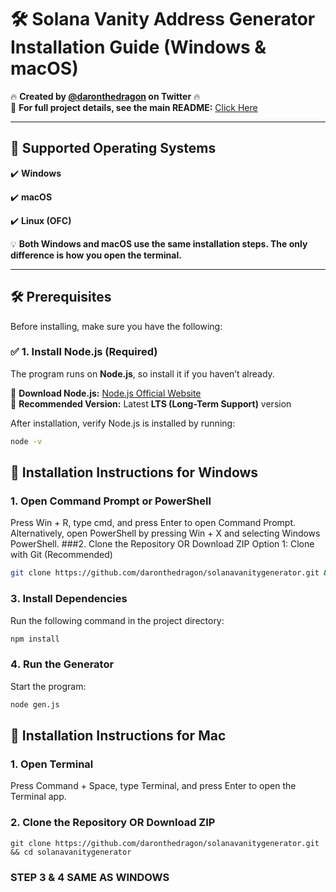 # 🛠 Solana Vanity Address Generator Installation Guide (Windows & macOS)

🔥 **Created by [@daronthedragon](https://twitter.com/daronthedragon) on Twitter** 🔥  
📖 **For full project details, see the main README:** [Click Here](https://github.com/daronthedragon/solanavanitygenerator/blob/main/README.md)  

---

## 🚀 Supported Operating Systems  
✔️ **Windows**  

✔️ **macOS** 

✔️ **Linux (OFC)**

💡 **Both Windows and macOS use the same installation steps. The only difference is how you open the terminal.**  

---

## 🛠 Prerequisites  
Before installing, make sure you have the following:

### ✅ **1. Install Node.js (Required)**
The program runs on **Node.js**, so install it if you haven’t already.  

🔹 **Download Node.js:** [Node.js Official Website](https://nodejs.org/)  
🔹 **Recommended Version:** Latest **LTS (Long-Term Support)** version  

After installation, verify Node.js is installed by running:
```sh
node -v
```

## 🔹 Installation Instructions for Windows
### 1️. Open Command Prompt or PowerShell
Press Win + R, type cmd, and press Enter to open Command Prompt.
Alternatively, open PowerShell by pressing Win + X and selecting Windows PowerShell.
###2️. Clone the Repository OR Download ZIP
Option 1: Clone with Git (Recommended)
```sh
git clone https://github.com/daronthedragon/solanavanitygenerator.git && cd solanavanitygenerator
```

### 3️. Install Dependencies

Run the following command in the project directory:

```sh
npm install
```
### 4️. Run the Generator
Start the program:
```sh
node gen.js
```

## 🔹 Installation Instructions for Mac

### 1️.  Open Terminal


Press Command + Space, type Terminal, and press Enter to open the Terminal app.

### 2️. Clone the Repository OR Download ZIP
```
git clone https://github.com/daronthedragon/solanavanitygenerator.git && cd solanavanitygenerator
```
### STEP 3 & 4 SAME AS WINDOWS
